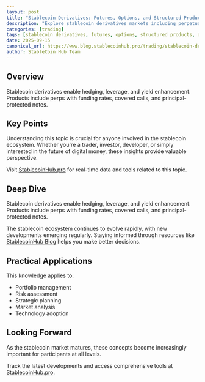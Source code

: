 ```yaml
---
layout: post
title: "Stablecoin Derivatives: Futures, Options, and Structured Products"
description: "Explore stablecoin derivatives markets including perpetual futures, options strategies, and yield enhancement products."
categories: [trading]
tags: [stablecoin derivatives, futures, options, structured products, derivatives trading]
date: 2025-09-15
canonical_url: https://www.blog.stablecoinhub.pro/trading/stablecoin-derivatives/
author: StableCoin Hub Team
---
```


## Overview

Stablecoin derivatives enable hedging, leverage, and yield enhancement. Products include perps with funding rates, covered calls, and principal-protected notes.

## Key Points

Understanding this topic is crucial for anyone involved in the stablecoin ecosystem. Whether you're a trader, investor, developer, or simply interested in the future of digital money, these insights provide valuable perspective.

Visit [StablecoinHub.pro](https://www.stablecoinhub.pro) for real-time data and tools related to this topic.

## Deep Dive

Stablecoin derivatives enable hedging, leverage, and yield enhancement. Products include perps with funding rates, covered calls, and principal-protected notes.

The stablecoin ecosystem continues to evolve rapidly, with new developments emerging regularly. Staying informed through resources like [StablecoinHub Blog](https://www.blog.stablecoinhub.pro) helps you make better decisions.

## Practical Applications

This knowledge applies to:
- Portfolio management
- Risk assessment
- Strategic planning
- Market analysis
- Technology adoption

## Looking Forward

As the stablecoin market matures, these concepts become increasingly important for participants at all levels.

Track the latest developments and access comprehensive tools at [StablecoinHub.pro](https://www.stablecoinhub.pro).
